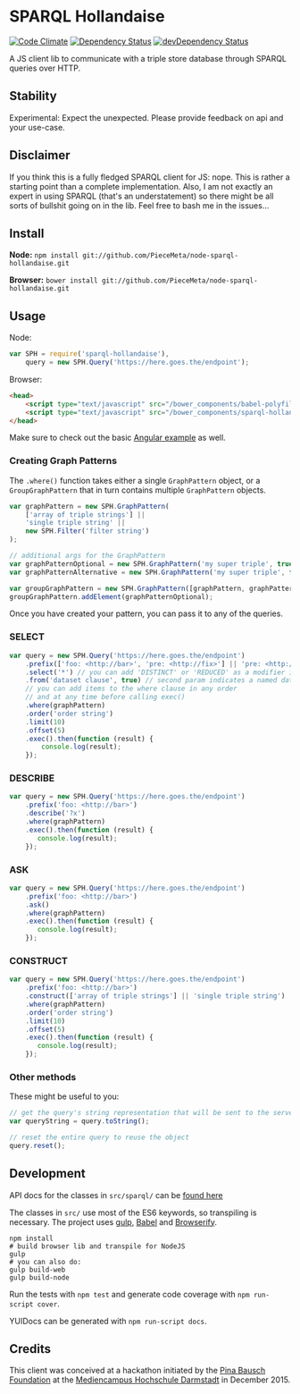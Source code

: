 # SPARQL Hollandaise

[![Code Climate](https://codeclimate.com/github/PieceMeta/node-sparql-hollandaise/badges/gpa.svg)](https://codeclimate.com/github/PieceMeta/node-sparql-hollandaise) [![Dependency Status](https://david-dm.org/PieceMeta/node-sparql-hollandaise.svg)](https://david-dm.org/PieceMeta/node-sparql-hollandaise) [![devDependency Status](https://david-dm.org/PieceMeta/node-sparql-hollandaise/dev-status.svg)](https://david-dm.org/PieceMeta/node-sparql-hollandaise#info=devDependencies)

A JS client lib to communicate with a triple store database through SPARQL queries over HTTP.

## Stability

Experimental: Expect the unexpected. Please provide feedback on api and your use-case.

## Disclaimer

If you think this is a fully fledged SPARQL client for JS: nope. This is rather a starting point than a complete implementation. Also, I am not exactly an expert in using SPARQL (that's an understatement) so there might be all sorts of bullshit going on in the lib. Feel free to bash me in the issues...

## Install

**Node:** ``npm install git://github.com/PieceMeta/node-sparql-hollandaise.git``

**Browser:** ``bower install git://github.com/PieceMeta/node-sparql-hollandaise.git``

## Usage

Node:
```javascript
var SPH = require('sparql-hollandaise'),
    query = new SPH.Query('https://here.goes.the/endpoint');
```

Browser:
```html
<head>
    <script type="text/javascript" src="/bower_components/babel-polyfill/browser-polyfill.js"></script>
    <script type="text/javascript" src="/bower_components/sparql-hollandaise/dist/web/sparql-hollandaise.js"></script>
</head>
```

Make sure to check out the basic [Angular example](https://github.com/PieceMeta/ng-sparql-hollandaise-example) as well.

### Creating Graph Patterns

The ``.where()`` function takes either a single ``GraphPattern`` object, or a ``GroupGraphPattern`` that in turn contains multiple ``GraphPattern`` objects.

```javascript
var graphPattern = new SPH.GraphPattern(
    ['array of triple strings'] ||
    'single triple string' ||
    new SPH.Filter('filter string')
);

// additional args for the GraphPattern
var graphPatternOptional = new SPH.GraphPattern('my super triple', true, false); // this pattern is OPTIONAL
var graphPatternAlternative = new SPH.GraphPattern('my super triple', false, true); // this pattern is an alternative (UNION)

var groupGraphPattern = new SPH.GraphPattern([graphPattern, graphPatternAlternative] || graphPattern);
groupGraphPattern.addElement(graphPatternOptional);
```

Once you have created your pattern, you can pass it to any of the queries.

### SELECT
```javascript
var query = new SPH.Query('https://here.goes.the/endpoint')
    .prefix(['foo: <http://bar>', 'pre: <http://fix>'] || 'pre: <http://fix>')
    .select('*') // you can add 'DISTINCT' or 'REDUCED' as a modifier in the second parameter
    .from('dataset clause', true) // second param indicates a named dataset (only pass this if named set)
    // you can add items to the where clause in any order
    // and at any time before calling exec()
    .where(graphPattern)
    .order('order string')
    .limit(10)
    .offset(5)
    .exec().then(function (result) {
        console.log(result);
    });
```

### DESCRIBE
```javascript
var query = new SPH.Query('https://here.goes.the/endpoint')
    .prefix('foo: <http://bar>')
    .describe('?x')
    .where(graphPattern)
    .exec().then(function (result) {
       console.log(result);
    });
```
    
### ASK
```javascript
var query = new SPH.Query('https://here.goes.the/endpoint')
    .prefix('foo: <http://bar>')
    .ask()
    .where(graphPattern)
    .exec().then(function (result) {
       console.log(result);
    });
```
    
### CONSTRUCT
```javascript
var query = new SPH.Query('https://here.goes.the/endpoint')
    .prefix('foo: <http://bar>')
    .construct(['array of triple strings'] || 'single triple string')
    .where(graphPattern)
    .order('order string')
    .limit(10)
    .offset(5)
    .exec().then(function (result) {
       console.log(result);
    });
```

### Other methods

These might be useful to you:

```javascript
// get the query's string representation that will be sent to the server
var queryString = query.toString();

// reset the entire query to reuse the object
query.reset();

```

## Development

API docs for the classes in ``src/sparql/`` can be [found here](http://piecemeta.github.io/node-sparql-hollandaise/doc/)

The classes in ``src/`` use most of the ES6 keywords, so transpiling is necessary. The project uses [gulp](http://gulpjs.com/), [Babel](https://babeljs.io/) and [Browserify](http://browserify.org/).

```shell
npm install
# build browser lib and transpile for NodeJS
gulp
# you can also do:
gulp build-web
gulp build-node
```

Run the tests with ``npm test`` and generate code coverage with ``npm run-script cover``.

YUIDocs can be generated with ``npm run-script docs``.


## Credits

This client was conceived at a hackathon initiated by the [Pina Bausch Foundation](www.pinabausch.org) at the [Mediencampus Hochschule Darmstadt](https://mediencampus.h-da.de) in December 2015.
